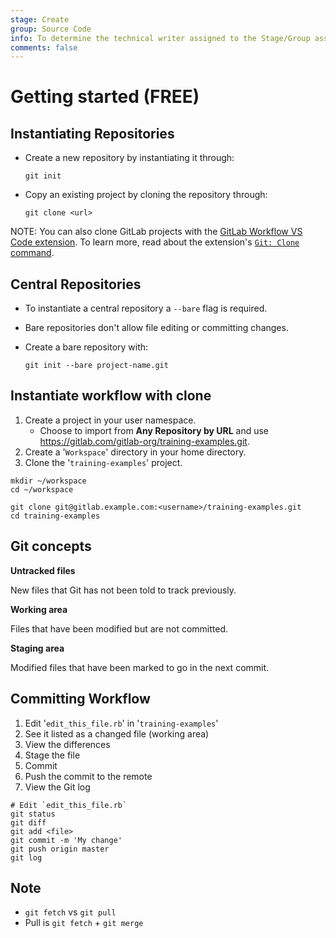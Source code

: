 ```yaml
---
stage: Create
group: Source Code
info: To determine the technical writer assigned to the Stage/Group associated with this page, see https://about.gitlab.com/handbook/product/ux/technical-writing/#assignments
comments: false
---
```


# Getting started **(FREE)**

## Instantiating Repositories

- Create a new repository by instantiating it through:

  ```shell
  git init
  ```

- Copy an existing project by cloning the repository through:

  ```shell
  git clone <url>
  ```

NOTE:
You can also clone GitLab projects with the
[GitLab Workflow VS Code extension](../../user/project/repository/vscode.md).
To learn more, read about the extension's
[`Git: Clone` command](https://marketplace.visualstudio.com/items?itemName=GitLab.gitlab-workflow#clone-gitlab-projects).

## Central Repositories

- To instantiate a central repository a `--bare` flag is required.
- Bare repositories don't allow file editing or committing changes.
- Create a bare repository with:

  ```shell
  git init --bare project-name.git
  ```

## Instantiate workflow with clone

1. Create a project in your user namespace.
   - Choose to import from **Any Repository by URL** and use <https://gitlab.com/gitlab-org/training-examples.git>.
1. Create a '`Workspace`' directory in your home directory.
1. Clone the '`training-examples`' project.

```shell
mkdir ~/workspace
cd ~/workspace

git clone git@gitlab.example.com:<username>/training-examples.git
cd training-examples
```

## Git concepts

**Untracked files**

New files that Git has not been told to track previously.

**Working area**

Files that have been modified but are not committed.

**Staging area**

Modified files that have been marked to go in the next commit.

## Committing Workflow

1. Edit '`edit_this_file.rb`' in '`training-examples`'
1. See it listed as a changed file (working area)
1. View the differences
1. Stage the file
1. Commit
1. Push the commit to the remote
1. View the Git log

```shell
# Edit `edit_this_file.rb`
git status
git diff
git add <file>
git commit -m 'My change'
git push origin master
git log
```

## Note

- `git fetch` vs `git pull`
- Pull is `git fetch` + `git merge`
